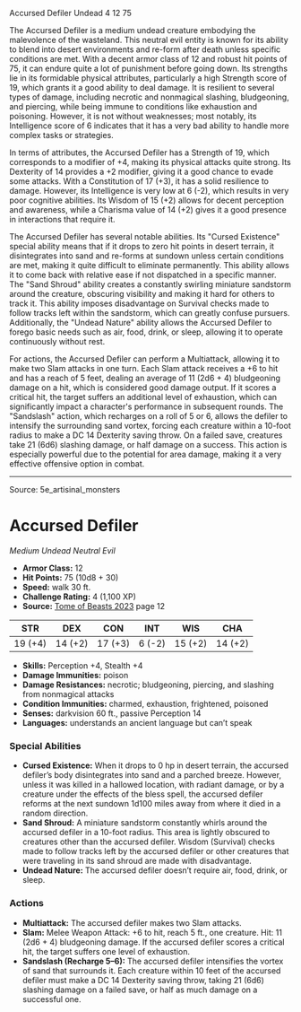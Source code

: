 <MonsterName/>Accursed Defiler</MonsterName>
<CreatureType/>Undead</CreatureType>
<CR/>4</CR>
<AC/>12</AC>
<HP/>75</HP>
<summary>The Accursed Defiler is a medium undead creature embodying the malevolence of the wasteland. This neutral evil entity is known for its ability to blend into desert environments and re-form after death unless specific conditions are met. With a decent armor class of 12 and robust hit points of 75, it can endure quite a lot of punishment before going down. Its strengths lie in its formidable physical attributes, particularly a high Strength score of 19, which grants it a good ability to deal damage. It is resilient to several types of damage, including necrotic and nonmagical slashing, bludgeoning, and piercing, while being immune to conditions like exhaustion and poisoning. However, it is not without weaknesses; most notably, its Intelligence score of 6 indicates that it has a very bad ability to handle more complex tasks or strategies.</summary>

<detail>

In terms of attributes, the Accursed Defiler has a Strength of 19, which corresponds to a modifier of +4, making its physical attacks quite strong. Its Dexterity of 14 provides a +2 modifier, giving it a good chance to evade some attacks. With a Constitution of 17 (+3), it has a solid resilience to damage. However, its Intelligence is very low at 6 (-2), which results in very poor cognitive abilities. Its Wisdom of 15 (+2) allows for decent perception and awareness, while a Charisma value of 14 (+2) gives it a good presence in interactions that require it.

The Accursed Defiler has several notable abilities. Its "Cursed Existence" special ability means that if it drops to zero hit points in desert terrain, it disintegrates into sand and re-forms at sundown unless certain conditions are met, making it quite difficult to eliminate permanently. This ability allows it to come back with relative ease if not dispatched in a specific manner. The "Sand Shroud" ability creates a constantly swirling miniature sandstorm around the creature, obscuring visibility and making it hard for others to track it. This ability imposes disadvantage on Survival checks made to follow tracks left within the sandstorm, which can greatly confuse pursuers. Additionally, the "Undead Nature" ability allows the Accursed Defiler to forego basic needs such as air, food, drink, or sleep, allowing it to operate continuously without rest.

For actions, the Accursed Defiler can perform a Multiattack, allowing it to make two Slam attacks in one turn. Each Slam attack receives a +6 to hit and has a reach of 5 feet, dealing an average of 11 (2d6 + 4) bludgeoning damage on a hit, which is considered good damage output. If it scores a critical hit, the target suffers an additional level of exhaustion, which can significantly impact a character's performance in subsequent rounds. The "Sandslash" action, which recharges on a roll of 5 or 6, allows the defiler to intensify the surrounding sand vortex, forcing each creature within a 10-foot radius to make a DC 14 Dexterity saving throw. On a failed save, creatures take 21 (6d6) slashing damage, or half damage on a success. This action is especially powerful due to the potential for area damage, making it a very effective offensive option in combat.</detail>



---

Source: 5e_artisinal_monsters

# Accursed Defiler

*Medium* *Undead* *Neutral Evil*

- **Armor Class:** 12
- **Hit Points:** 75 (10d8 + 30)
- **Speed:** walk 30 ft.
- **Challenge Rating:** 4 (1,100 XP)
- **Source:** [Tome of Beasts 2023](https://koboldpress.com/kpstore/product/tome-of-beasts-1-2023-edition/) page 12

| STR | DEX | CON | INT | WIS | CHA |
| --- | --- | --- | --- | --- | --- |
| 19 (+4) | 14 (+2) | 17 (+3) | 6 (-2) | 15 (+2) | 14 (+2) |

- **Skills:** Perception +4, Stealth +4
- **Damage Immunities:** poison
- **Damage Resistances:** necrotic; bludgeoning, piercing, and slashing from nonmagical attacks
- **Condition Immunities:** charmed, exhaustion, frightened, poisoned
- **Senses:** darkvision 60 ft., passive Perception 14
- **Languages:** understands an ancient language but can’t speak

### Special Abilities

- **Cursed Existence:** When it drops to 0 hp in desert terrain, the accursed defiler’s body disintegrates into sand and a parched breeze. However, unless it was killed in a hallowed location, with radiant damage, or by a creature under the effects of the bless spell, the accursed defiler reforms at the next sundown 1d100 miles away from where it died in a random direction.
- **Sand Shroud:** A miniature sandstorm constantly whirls around the accursed defiler in a 10-foot radius. This area is lightly obscured to creatures other than the accursed defiler. Wisdom (Survival) checks made to follow tracks left by the accursed defiler or other creatures that were traveling in its sand shroud are made with disadvantage.
- **Undead Nature:** The accursed defiler doesn’t require air, food, drink, or sleep.

### Actions

- **Multiattack:** The accursed defiler makes two Slam attacks.
- **Slam:** Melee Weapon Attack: +6 to hit, reach 5 ft., one creature. Hit: 11 (2d6 + 4) bludgeoning damage. If the accursed defiler scores a critical hit, the target suffers one level of exhaustion.
- **Sandslash (Recharge 5–6):** The accursed defiler intensifies the vortex of sand that surrounds it. Each creature within 10 feet of the accursed defiler must make a DC 14 Dexterity saving throw, taking 21 (6d6) slashing damage on a failed save, or half as much damage on a successful one.


